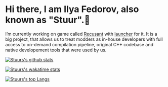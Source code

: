 # Hi there, I am Ilya Fedorov, also known as "Stuur".👋

I’m currently working on game called [Recusant](https://github.com/unaryinc/Recusant) with [launcher](https://github.com/unaryinc/Launcher) for it. It is a big project, that allows us to treat modders as in-house developers with full access to on-demand compilation pipeline, original C++ codebase and native developement tools that were used by us.

[![Stuurs's github stats](https://github-readme-stats.vercel.app/api?username=IlyaStuurFedorov&theme=highcontrast&show_icons=true)](https://github.com/anuraghazra/github-readme-stats)

[![Stuurs's wakatime stats](https://github-readme-stats.vercel.app/api/wakatime?username=IlyaStuurFedorov&theme=highcontrast)](https://github.com/anuraghazra/github-readme-stats)

[![Stuurs's top Langs](https://github-readme-stats.vercel.app/api/top-langs/?username=IlyaStuurFedorov&theme=highcontrast)](https://github.com/anuraghazra/github-readme-stats)

